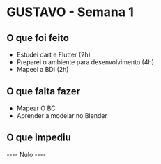 <h1>GUSTAVO - Semana 1</h1>

<h2>O que foi feito</h2>

<ul>
  <li> Estudei dart e Flutter (2h)</li>
  <li> Preparei o ambiente para desenvolvimento (4h)</li>
  <li> Mapeei a BDI (2h)</li>
</ul>

<h2>O que falta fazer</h2>

<ul>
  <li> Mapear O BC</li>
  <li> Aprender a modelar no Blender</li>
</ul>

<h2>O que impediu</h2>
  <p>---- Nulo ----</p>
